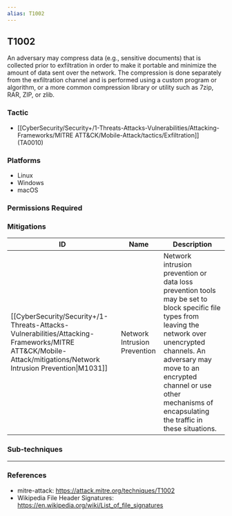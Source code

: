 ```yaml
---
alias: T1002
---
```


## T1002

An adversary may compress data (e.g., sensitive documents) that is collected prior to exfiltration in order to make it portable and minimize the amount of data sent over the network. The compression is done separately from the exfiltration channel and is performed using a custom program or algorithm, or a more common compression library or utility such as 7zip, RAR, ZIP, or zlib.


### Tactic
- [[CyberSecurity/Security+/1-Threats-Attacks-Vulnerabilities/Attacking-Frameworks/MITRE ATT&CK/Mobile-Attack/tactics/Exfiltration]] (TA0010)

### Platforms
- Linux
- Windows
- macOS

### Permissions Required

### Mitigations

| ID | Name | Description |
| --- | --- | --- |
| [[CyberSecurity/Security+/1-Threats-Attacks-Vulnerabilities/Attacking-Frameworks/MITRE ATT&CK/Mobile-Attack/mitigations/Network Intrusion Prevention\|M1031]] | Network Intrusion Prevention | Network intrusion prevention or data loss prevention tools may be set to block specific file types from leaving the network over unencrypted channels. An adversary may move to an encrypted channel or use other mechanisms of encapsulating the traffic in these situations. |

### Sub-techniques


---
### References

- mitre-attack: https://attack.mitre.org/techniques/T1002
- Wikipedia File Header Signatures: https://en.wikipedia.org/wiki/List_of_file_signatures
